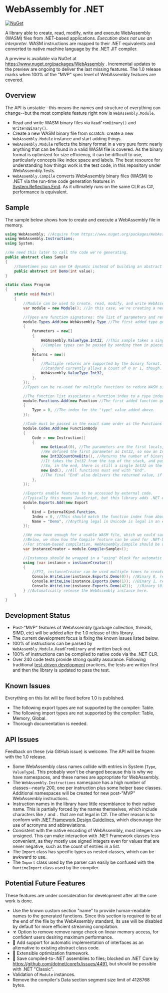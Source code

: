 ﻿# WebAssembly for .NET
[![NuGet](https://img.shields.io/nuget/v/WebAssembly.svg)](https://www.nuget.org/packages/WebAssembly)

A library able to create, read, modify, write and execute WebAssembly (WASM) files from .NET-based applications.
*Execution does not use an interpreter.*
WASM instructions are mapped to their .NET equivalents and converted to native machine language by the .NET JIT compiler.

A preview is available via NuGet at https://www.nuget.org/packages/WebAssembly .
Incremental updates to the preview are ongoing to deliver the last missing features.
The 1.0 release marks when 100% of the "MVP" spec level of WebAssembly features are covered.

## Overview

The API is unstable--this means the names and structure of everything can change--but the most complete feature right now is `WebAssembly.Module`.

- Read and write WASM binary files via `ReadFromBinary()` and `WriteToBinary()`.
- Create a new WASM binary file from scratch: create a new `WebAssembly.Module` instance and start adding things.
- `WebAssembly.Module` reflects the binary format in a very pure form: nearly anything that can be found in a valid WASM file is covered.
As the binary format is optimized for size efficiency, it can be difficult to use, particularly concepts like index space and labels.
The best resource for understanding how things work is the test code, in this repository under WebAssembly.Tests.
- `WebAssembly.Compile` converts WebAssembly binary files (WASM) to .NET via the run-time code generation features in [System.Reflection.Emit](https://msdn.microsoft.com/en-us/library/system.reflection.emit.aspx).
As it ultimately runs on the same CLR as C#, performance is equivalent.

## Sample

The sample below shows how to create and execute a WebAssembly file in memory.

``` C#
using WebAssembly; //Acquire from https://www.nuget.org/packages/WebAssembly
using WebAssembly.Instructions;
using System;

//We need this later to call the code we're generating.
public abstract class Sample
{
	//Sometimes you can use C# dynamic instead of building an abstract class like this.
	public abstract int Demo(int value);
}

static class Program
{
	static void Main()
	{
		//Module can be used to create, read, modify, and write WebAssembly files.
		var module = new Module(); //In this case, we're creating a new one.

		//Types are function signatures: the list of parameters and returns.
		module.Types.Add(new WebAssembly.Type //The first added type gets index 0.
		{
			Parameters = new[]
			{
				WebAssembly.ValueType.Int32, //This sample takes a single Int32 as input.
				//Complex types can be passed by sending them in pieces.
			},
			Returns = new[]
			{
				//Multiple returns are supported by the binary format.
				//Standard currently allows a count of 0 or 1, though.
				WebAssembly.ValueType.Int32,
			},
		});
		//Types can be re-used for multiple functions to reduce WASM size.

		//The function list associates a function index to a type index.
		module.Functions.Add(new Function //The first added function gets index 0.
		{
			Type = 0, //The index for the "type" value added above.
		});

		//Code must be passed in the exact same order as the Functions above.
		module.Codes.Add(new FunctionBody
		{
			Code = new Instruction[]
			{
				new GetLocal(0), //The parameters are the first locals, in order.
				//We defined the first parameter as Int32, so now an Int32 is at the top of the stack.
				new Int32CountOneBits(), //Returns the number of binary bits set to 1.
				//It takes the Int32 from the top of the stack, and pushes the return value.
				//So, in the end, there is still a single Int32 on the stack, but it's now the result of Int32CountOneBits.
				new End(), //All functions must end with "End".
				//The final "End" also delivers the returned value, if the type says that a value is returned.
			},
		});

		//Exports enable features to be accessed by external code.
		//Typically this means JavaScript, but this library adds .NET execution capability, too.
		module.Exports.Add(new Export
		{
			Kind = ExternalKind.Function,
			Index = 0, //This should match the function index from above.
			Name = "Demo", //Anything legal in Unicode is legal in an export name.
		});

		//We now have enough for a usable WASM file, which we could save with module.WriteToBinary().
		//Below, we show how the Compile feature can be used for .NET-based execution.
		//For stream-based compilation, WebAssembly.Compile should be used.
		var instanceCreator = module.Compile<Sample>();

		//Instances should be wrapped in a "using" block for automatic disposal.
		using (var instance = instanceCreator())
		{
			//FYI, instanceCreator can be used multiple times to create independant instances.
			Console.WriteLine(instance.Exports.Demo(0)); //Binary 0, result 0
			Console.WriteLine(instance.Exports.Demo(1)); //Binary 1, result 1,
			Console.WriteLine(instance.Exports.Demo(42));  //Binary 101010, result 3
		} //Automatically release the WebAssembly instance here.
	}
}
```

## Development Status

- Post-"MVP" features of WebAssembly (garbage collection, threads, SIMD, etc) will be added after the 1.0 release of this library.
- The current development focus is fixing the known issues listed below.
- 100% of instructions can be parsed by `WebAssembly.Module.ReadFromBinary` and written back out.
- 100% of instructions can be compiled to native code via the .NET CLR.
- Over 240 code tests provide strong quality assurance.
Following traditional [test-driven development](https://en.wikipedia.org/wiki/Test-driven_development) practices, the tests are written first and then the library is updated to pass the test.

## Known Issues

Everything on this list will be fixed before 1.0 is published.

* The following export types are not supported by the compiler: Table.
* The following import types are not supported by the compiler: Table, Memory, Global.
* Thorough documentation is needed.

## API Issues

Feedback on these (via GitHub issue) is welcome.
The API will be frozen with the 1.0 release.

* Some WebAssembly class names collide with entries in System (`Type`, `ValueType`).
This probably won't be changed because this is why we have namespaces, and these names are appropriate for WebAssembly.
* The `WebAssembly.Instructions` namespace has a high number of classes--nearly 200, one per instruction plus some helper base classes.
Additional namespaces will be created for new post-"MVP" WebAssembly instructions.
* Instruction names in the library have little resemblance to their native name.
This is partially forced by the names themselves, which include characters like `/` and `.` that are not legal in C#.
The other reason is to conform with [.NET Framework Design Guidelines](https://docs.microsoft.com/en-us/dotnet/standard/design-guidelines/names-of-classes-structs-and-interfaces), which discourage the use of acronyms and abbreviations.
* Consistent with the native encoding of WebAssembly, most integers are unsigned.
This can make interaction with .NET Framework  classes less convenient, as they mostly use signed integers even for values that are never negative, such as the count of entries in a list.
* The `Import` class has specific types as nested classes, which can be awkward to use.
* The `Import` class used by the parser can easily be confused with the `RuntimeImport` class used by the compiler.

## Potential Future Features

These features are under consideration for development after all the core work is done.

- Use the known custom section "name" to provide human-readable names to the generated functions.
Since this section is required to be at the end of the file by the WebAssembly standard, its use will be disabled by default for more efficient streaming compilation.
- ☣ Option to remove remove range check on linear memory access, for confident users desiring maximum performance.
- 🤔 Add support for automatic implementation of interfaces as an alternative to existing abstract class code.
- 🚀 Extensible optimization framework.
- 🛑 Save compiled-to-.NET assemblies to files; blocked on .NET Core by https://github.com/dotnet/corefx/issues/4491, but should be possible with .NET "Classic".
- Validation of `Module` instances.
- Remove the compiler's Data section segment size limit of 4128768 bytes.